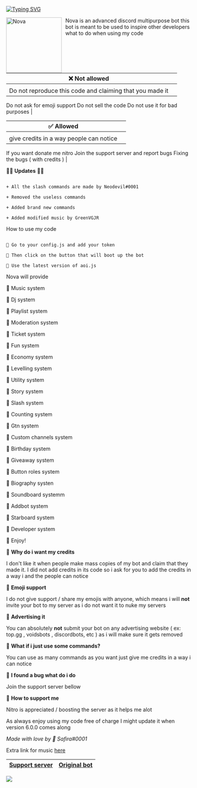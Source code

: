 



[![Typing SVG](https://readme-typing-svg.herokuapp.com?color=F74B3C&lines=Introducing+Nova;The+best+discord+bot;Made+by+Safira)](https://git.io/typing-svg)





<img width="150" height="150" align="left" style="float: left; margin: 0 10px 0 0;" alt="Nova" src="https://media.discordapp.net/attachments/956657231070392322/959532741110689812/6d4863ea4d00e775d4ba3d35d2ad3211-modified.png"> 
Nova is an advanced discord multipurpose bot
this bot is meant to be used to inspire other developers
what to do when using my code





| ❌ Not allowed | |
| ----------- | ----------- |
|       |        |
| Do not reproduce this code and claiming that you made it
Do not ask for emoji support
Do not sell the code
Do not use it for bad purposes   |

| ✅ Allowed |  |
| ----------- | ----------- |
|       |        |
| give credits in a way people can notice
If you want donate me nitro 
Join the support server and report bugs
Fixing the bugs ( with credits )    | 


🔹🔹 __Updates__ 🔹🔹
```

+ All the slash commands are made by Neodevil#0001

+ Removed the useless commands

+ Added brand new commands

+ Added modified music by GreenVGJR

```






How to use my code 

```

🔹 Go to your config.js and add your token

🔹 Then click on the button that will boot up the bot

🔹 Use the latest version of aoi.js
```

Nova will provide

🔸 Music system

🔸 Dj system

🔸 Playlist system

🔸 Moderation system

🔸 Ticket system

🔸 Fun system

🔸 Economy system

🔸 Levelling system

🔸 Utility system

🔸 Story system

🔸 Slash system 

🔸 Counting system

🔸 Gtn system

🔸 Custom channels system

🔸 Birthday system

🔸 Giveaway system

🔸 Button roles system

🔸 Biography systen

🔸 Soundboard systemm

🔸 Addbot system

🔸 Starboard system

🔸 Developer system

🔹 Enjoy!

🔹 __Why do i want my credits__

I don't like it when people make mass copies of my bot and claim that they made it. I did not add credits in its code so i ask for you to add the credits in a way i and the people can notice

🔹 __Emoji support__

I do not give support / share my emojis with anyone, which means i will **not** invite your bot to my server as i do not want it to nuke my servers

🔹 __Advertising it__

You can absolutely **not** submit your bot on any advertising website ( ex: top.gg , voidsbots , discordbots, etc ) as i will make sure it gets removed

🔹 __What if i just use some commands?__

You can use as many commands as you want just give me credits in a way i can notice

🔹 __I found a bug what do i do__

Join the support server bellow

🔹 __How to support me__

Nitro is appreciated / boosting the server as it helps me alot

As always enjoy using my code free of charge
I might update it when version 6.0.0 comes along 

*Made with love by 🌺 Safira#0001*

Extra link for music [here](https://github.com/GreenVGJR/amc-aoijs/tree/handler-v5/commands)

|[Support server](https://discord.gg/AyCWGr4zj6)|[Original bot](https://discord.com/api/oauth2/authorize?client_id=957196693298896906&permissions=1479549643895&scope=bot%20applications.commands)
|---|---|

![](https://media.discordapp.net/attachments/956657231070392322/959532168537854092/Nova2.png)

